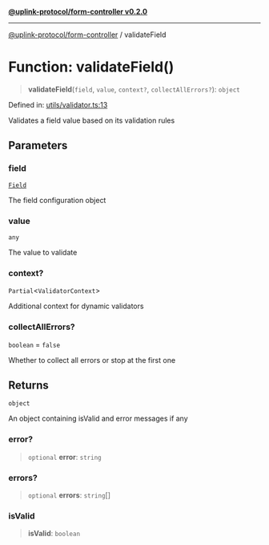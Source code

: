[**@uplink-protocol/form-controller v0.2.0**](../README.md)

***

[@uplink-protocol/form-controller](../globals.md) / validateField

# Function: validateField()

> **validateField**(`field`, `value`, `context?`, `collectAllErrors?`): `object`

Defined in: [utils/validator.ts:13](https://github.com/jmkcoder/uplink-protocol-form-controller/blob/8226087892ff308dad52ba8f951d70bde4dbbb0b/src/utils/validator.ts#L13)

Validates a field value based on its validation rules

## Parameters

### field

[`Field`](../interfaces/Field.md)

The field configuration object

### value

`any`

The value to validate

### context?

`Partial`\<`ValidatorContext`\>

Additional context for dynamic validators

### collectAllErrors?

`boolean` = `false`

Whether to collect all errors or stop at the first one

## Returns

`object`

An object containing isValid and error messages if any

### error?

> `optional` **error**: `string`

### errors?

> `optional` **errors**: `string`[]

### isValid

> **isValid**: `boolean`
